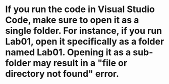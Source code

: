 # If you run the code in Visual Studio Code, make sure to open it as a single folder. For instance, if you run Lab01, open it specifically as a folder named Lab01. Opening it as a sub-folder may result in a "file or directory not found" error.
